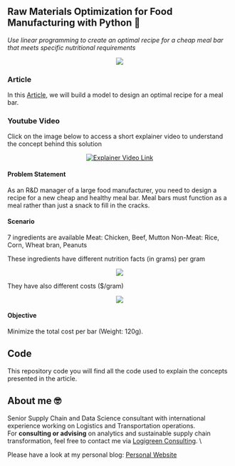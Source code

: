 ## Raw Materials Optimization for Food Manufacturing with Python 🥫
*Use linear programming to create an optimal recipe for a cheap meal bar that meets specific nutritional requirements*


<p align="center">
  <img align="center" src="https://miro.medium.com/max/1280/1*5LjdjvTbSWiHbCyuhwxvDw.png">
</p>

### Article
In this [Article](https://towardsdatascience.com/raw-materials-optimization-for-food-manufacturing-with-python-fbf2be4a74), we will build  a model to 
design an optimal recipe for a meal bar.

### Youtube Video
Click on the image below to access a short explainer video to understand the concept behind this solution
<div align="center">
  <a href="https://www.youtube.com/watch?v=1q4RqR0mgFY"><img src="https://i.ytimg.com/an_webp/1q4RqR0mgFY/mqdefault_6s.webp?du=3000&sqp=CM7vnZ8G&rs=AOn4CLAvDJ38c6ho6ECfxEVV0s0p3AZAJA" alt="Explainer Video Link"></a>
</div>

#### Problem Statement
As an R&D manager of a large food manufacturer, you need to design a recipe for a new cheap and healthy meal bar.
Meal bars must function as a meal rather than just a snack to fill in the cracks.

#### Scenario
7 ingredients are available
Meat: Chicken, Beef, Mutton
Non-Meat: Rice, Corn, Wheat bran, Peanuts

These ingredients have different nutrition facts (in grams) per gram
<p align="center">
  <img align="center" src="https://miro.medium.com/max/700/1*rZs1lqRiVF8AFXvf0pRTag.png">
</p>

They have also different costs ($/gram)
<p align="center">
  <img align="center" src="https://miro.medium.com/max/347/1*THDILkuqhmFROxsgwsSwcQ.png">
</p>


#### Objective
Minimize the total cost per bar (Weight: 120g).

## Code
This repository code you will find all the code used to explain the concepts presented in the article.

## About me 🤓
Senior Supply Chain and Data Science consultant with international experience working on Logistics and Transportation operations. \
For **consulting or advising** on analytics and sustainable supply chain transformation, feel free to contact me via [Logigreen Consulting](https://wwww.logi-green.com/). \

Please have a look at my personal blog: [Personal Website](https://samirsaci.com)
